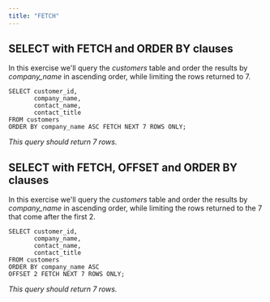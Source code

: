 ```yaml
---
title: "FETCH"
---
```


## SELECT with FETCH and ORDER BY clauses

In this exercise we'll query the _customers_ table and order the results by _company\_name_ in ascending order, while limiting the rows returned to 7.

```
SELECT customer_id,
       company_name,
       contact_name,
       contact_title
FROM customers
ORDER BY company_name ASC FETCH NEXT 7 ROWS ONLY;
```

_This query should return 7 rows._

## SELECT with FETCH, OFFSET and ORDER BY clauses

In this exercise we'll query the _customers_ table and order the results by _company\_name_ in ascending order, while limiting the rows returned to the 7 that come after the first 2.

```
SELECT customer_id,
       company_name,
       contact_name,
       contact_title
FROM customers
ORDER BY company_name ASC
OFFSET 2 FETCH NEXT 7 ROWS ONLY;
```

_This query should return 7 rows._